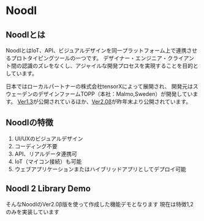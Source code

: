 # Noodl

## Noodlとは

NoodlとはIoT、API、ビジュアルデザインを同一プラットフォーム上で連携させるプロトタイピングツールの一つです。
デザイナー・エンジニア・クライアント間の認識のズレをなくし、アジャイルな開発プロセスを実現することを目的としています。

日本ではローカルパートナーの株式会社tensorXによって展開され、
開発元はスウェーデンのデザインファームTOPP（本社：Malmo,Sweden）が開発しています。
[Ver1.3](https://tensorx.co.jp/noodl-jp/)が公開されているほか、[Ver2.0β](https://qiita.com/noodl-tokyo/items/e8d9e945c60433019026)が昨年末より公開されています。

## Noodlの特徴

1. UI/UXのビジュアルデザイン
2. コーディング不要
3. API、リアルデータ連携可
4. IoT（マイコン接続）も可能
5. ウェブアプリケーションまたはハイブリッドアプリとしてデプロイ可能

## Noodl 2 Library Demo
そんなNoodlのVer2.0β版を使って作成した機能デモとなります
現在は特徴1,2のみを実装しています
